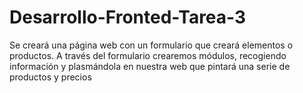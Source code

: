 # Desarrollo-Fronted-Tarea-3
Se creará una página web con un formulario que creará elementos o productos. A través del formulario crearemos módulos, 
recogiendo información y plasmándola en nuestra web que pintará una serie de productos y precios

